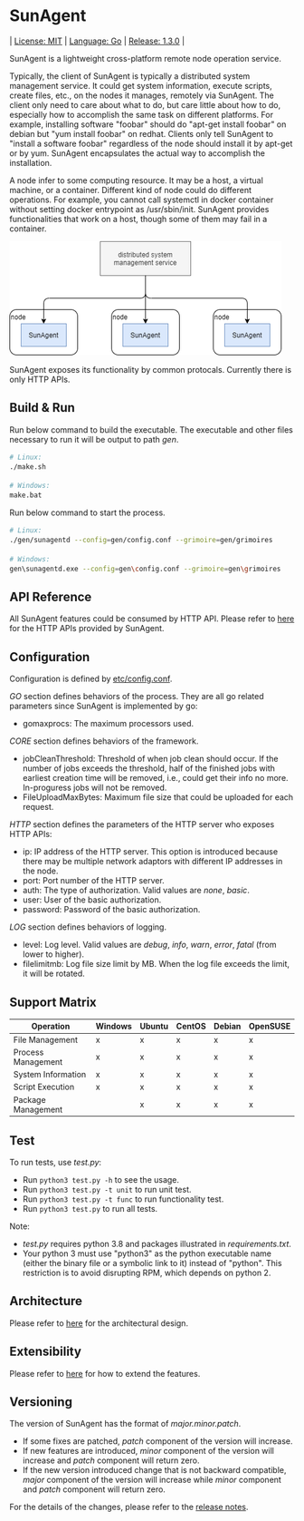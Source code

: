 # SunAgent

| [License: MIT](LICENSE) | [Language: Go](https://golang.org/) | [Release: 1.3.0](docs/RELEASE_NOTES.md) |

SunAgent is a lightweight cross-platform remote node operation service.

Typically, the client of SunAgent is typically a distributed system management service. It could get system information, execute scripts, create files, etc., on the nodes it manages, remotely via SunAgent. The client only need to care about what to do, but care little about how to do, especially how to accomplish the same task on different platforms. For example, installing software "foobar" should do "apt-get install foobar" on debian but "yum install foobar" on redhat. Clients only tell SunAgent to "install a software foobar" regardless of the node should install it by apt-get or by yum. SunAgent encapsulates the actual way to accomplish the installation.

A node infer to some computing resource. It may be a host, a virtual machine, or a container. Different kind of node could do different operations. For example, you cannot call systemctl in docker container without setting docker entrypoint as /usr/sbin/init. SunAgent provides functionalities that work on a host, though some of them may fail in a container.

![](./pics/client-scenario.png)

SunAgent exposes its functionality by common protocals. Currently there is only HTTP APIs.

## Build & Run

Run below command to build the executable. The executable and other files necessary to run it will be output to path *gen*.
```sh
# Linux:
./make.sh

# Windows:
make.bat
```

Run below command to start the process.
```sh
# Linux:
./gen/sunagentd --config=gen/config.conf --grimoire=gen/grimoires

# Windows:
gen\sunagentd.exe --config=gen\config.conf --grimoire=gen\grimoires
```

## API Reference

All SunAgent features could be consumed by HTTP API. Please refer to [here](docs/API_REFERENCE.md) for the HTTP APIs provided by SunAgent.

## Configuration

Configuration is defined by [etc/config.conf](etc/config.conf).

*GO* section defines behaviors of the process. They are all go related parameters since SunAgent is implemented by go:

- gomaxprocs: The maximum processors used.

*CORE* section defines behaviors of the framework.

- jobCleanThreshold: Threshold of when job clean should occur. If the number of jobs exceeds the threshold, half of the finished jobs with earliest creation time will be removed, i.e., could get their info no more. In-proguress jobs will not be removed.
- FileUploadMaxBytes: Maximum file size that could be uploaded for each request.

*HTTP* section defines the parameters of the HTTP server who exposes HTTP APIs:

- ip: IP address of the HTTP server. This option is introduced because there may be multiple network adaptors with different IP addresses in the node.
- port: Port number of the HTTP server.
- auth: The type of authorization. Valid values are *none*, *basic*.
- user: User of the basic authorization.
- password: Password of the basic authorization.

*LOG* section defines behaviors of logging.

- level: Log level. Valid values are *debug*, *info*, *warn*, *error*, *fatal* (from lower to higher).
- filelimitmb: Log file size limit by MB. When the log file exceeds the limit, it will be rotated.

## Support Matrix

| Operation          | Windows | Ubuntu | CentOS | Debian | OpenSUSE |
| ------------------ | ------- | ------ | ------ | ------ | -------- |
| File Management    | x       | x      | x      | x      | x        |
| Process Management | x       | x      | x      | x      | x        |
| System Information | x       | x      | x      | x      | x        |
| Script Execution   | x       | x      | x      | x      | x        |
| Package Management |         | x      | x      | x      | x        |

## Test

To run tests, use *test.py*:
* Run ```python3 test.py -h``` to see the usage.
* Run ```python3 test.py -t unit``` to run unit test.
* Run ```python3 test.py -t func``` to run functionality test.
* Run ```python3 test.py``` to run all tests.

Note:
* *test.py* requires python 3.8 and packages illustrated in *requirements.txt*.
* Your python 3 must use "python3" as the python executable name (either the binary file or a symbolic link to it) instead of "python". This restriction is to avoid disrupting RPM, which depends on python 2.

## Architecture

Please refer to [here](docs/ARCHITECTURE_SPECIFICATION.md) for the architectural design.

## Extensibility

Please refer to [here](docs/EXTENSIBILITY.md) for how to extend the features.

## Versioning

The version of SunAgent has the format of *major.minor.patch*.

* If some fixes are patched, *patch* component of the version will increase.
* If new features are introduced, *minor* component of the version will increase and *patch* component will return zero.
* If the new version introduced change that is not backward compatible, *major* component of the version will increase while *minor* component and *patch* component will return zero.

For the details of the changes, please refer to the [release notes](docs/RELEASE_NOTES.md).
